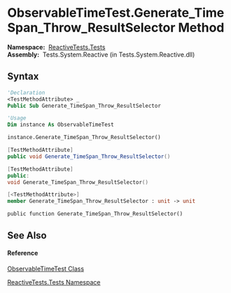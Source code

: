 # ObservableTimeTest.Generate\_TimeSpan\_Throw\_ResultSelector Method

**Namespace:**  [ReactiveTests.Tests](ReactiveTests.Tests\ReactiveTests.Tests.md)  
**Assembly:**  Tests.System.Reactive (in Tests.System.Reactive.dll)

## Syntax

```vb
'Declaration
<TestMethodAttribute> _
Public Sub Generate_TimeSpan_Throw_ResultSelector
```

```vb
'Usage
Dim instance As ObservableTimeTest

instance.Generate_TimeSpan_Throw_ResultSelector()
```

```csharp
[TestMethodAttribute]
public void Generate_TimeSpan_Throw_ResultSelector()
```

```c++
[TestMethodAttribute]
public:
void Generate_TimeSpan_Throw_ResultSelector()
```

```fsharp
[<TestMethodAttribute>]
member Generate_TimeSpan_Throw_ResultSelector : unit -> unit 
```

```jscript
public function Generate_TimeSpan_Throw_ResultSelector()
```

## See Also

#### Reference

[ObservableTimeTest Class](ObservableTimeTest\ObservableTimeTest.md)

[ReactiveTests.Tests Namespace](ReactiveTests.Tests\ReactiveTests.Tests.md)




